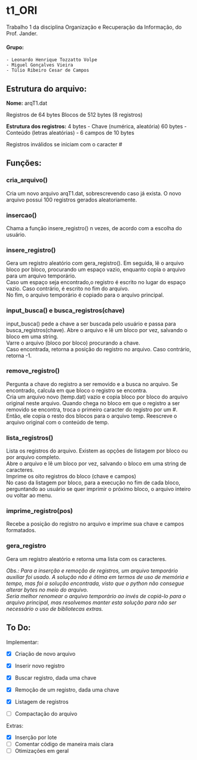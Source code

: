 # t1_ORI
Trabalho 1 da disciplina Organização e Recuperação da Informação, do Prof. Jander.

#### **Grupo:**
    - Leonardo Henrique Tozzatto Volpe
    - Miguel Gonçalves Vieira
    - Túlio Ribeiro Cesar de Campos


## Estrutura do arquivo:

**Nome:** arqT1.dat

Registros de 64 bytes
Blocos de 512 bytes (8 registros)

**Estrutura dos registros:**
4 bytes - Chave (numérica, aleatória)
60 bytes - Conteúdo (letras aleatórias)
         - 6 campos de 10 bytes

Registros inválidos se iniciam com o caracter #

## Funções:

### cria_arquivo()
Cria um novo arquivo arqT1.dat, sobrescrevendo caso já exista. O novo arquivo possui 100 registros gerados aleatoriamente.  
  
### insercao() 
Chama a função insere_registro() n vezes, de acordo com a escolha do usuário.  
  
### insere_registro()
Gera um registro aleatório com gera_registro(). Em seguida, lê o arquivo bloco por bloco, procurando
um espaço vazio, enquanto copia o arquivo para um arquivo temporário.   
Caso um espaço seja encontrado,o registro é escrito no lugar do espaço vazio. 
Caso contrário, é escrito no fim do arquivo.  
No fim, o arquivo temporário é copiado para o arquivo principal.  
  
### input_busca() e busca_registros(chave) 
input_busca() pede a chave a ser buscada pelo usuário e passa para busca_registros(chave).
Abre o arquivo e lê um bloco por vez, salvando o bloco em uma string.  
Varre o arquivo (bloco por bloco) procurando a chave.  
Caso encontrada, retorna a posição do registro no arquivo. Caso contrário, retorna -1.
  
### remove_registro()
Pergunta a chave do registro a ser removido e a busca no arquivo.
Se encontrado, calcula em que bloco o registro se encontra.  
Cria um arquivo novo (temp.dat) vazio e copia bloco por bloco do arquivo original neste arquivo.
Quando chega no bloco em que o registro a ser removido se encontra, troca o primeiro caracter do registro
por um #. Então, ele copia o resto dos blocos para o arquivo temp.
Reescreve o arquivo original com o conteúdo de temp. 
  
### lista_registros()
Lista os registros do arquivo. Existem as opções de listagem por bloco ou por arquivo completo.  
Abre o arquivo e lê um bloco por vez, salvando o bloco em uma string de caracteres.  
Imprime os oito registros do bloco (chave e campos)  
No caso da listagem por bloco, para a execução no fim de cada bloco, perguntando ao usuário se quer imprimir o próximo bloco, o arquivo inteiro ou voltar ao menu.

### imprime_registro(pos)
Recebe a posição do registro no arquivo e imprime sua chave e campos formatados.

### gera_registro
Gera um registro aleatório e retorna uma lista com os caracteres.


*Obs.: Para a inserção e remoção de registros, um arquivo temporário auxiliar foi usado. A solução
não é ótima em termos de uso de memória e tempo, mas foi a solução encontrada, visto que o python não
consegue alterar bytes no meio do arquivo.*  
*Seria melhor renomear o arquivo temporário ao invés de copiá-lo para o arquivo principal, mas resolvemos
manter esta solução para não ser necessário o uso de bibliotecas extras.*


## To Do:

Implementar:
- [x] Criação de novo arquivo
- [x] Inserir novo registro
- [x] Buscar registro, dada uma chave
- [x] Remoção de um registro, dada uma chave
- [x] Listagem de registros
- [ ] Compactação do arquivo
  
  
Extras:
- [x] Inserção por lote
- [ ] Comentar código de maneira mais clara
- [ ] Otimizações em geral
